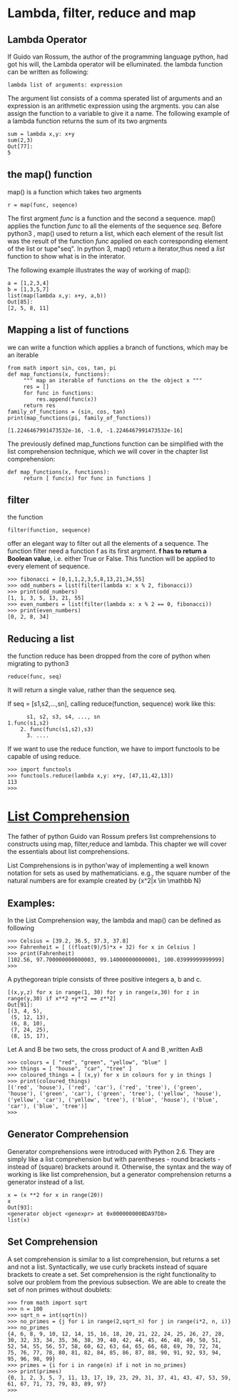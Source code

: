 # Lambda, filter, reduce and map
## Lambda Operator
If Guido van Rossum, the author of the programming language python, had got his will, the Lambda operator will be elluminated.
the lambda function can be written as following:
```
lambda list of arguments: expression
```
The argument list consists of a comma sperated list of arguments and an expression is an arithmetic expression using the argments. 
you can alse assign the function to a variable to give it a name.
The following example of a lambda function returns the sum of its two argments
```
sum = lambda x,y: x+y
sum(2,3)
Out[77]: 
5
```
## the map() function
map() is a function which takes two argments
```
r = map(func, seqence)
```
The first argment *func* is  a function and the second a sequence. 
map() applies the function *func* to all the elements of the sequence *seq*. Before python3 , map() used to return a list, which each 
element of the result list was the result of the function *func* applied on each corresponding element of the list or tupe"seq".
In python 3, map() return a iterator,thus need a *list* function to show what is in the interator.

The following example illustrates the way of working of map():
```
a = [1,2,3,4]
b = [1,3,5,7]
list(map(lambda x,y: x+y, a,b))
Out[85]: 
[2, 5, 8, 11]
```
## Mapping a list of functions
we can write a function which applies a branch of functions, which may be an iterable
```
from math import sin, cos, tan, pi
def map_functions(x, functions):
     """ map an iterable of functions on the the object x """
     res = []
     for func in functions:
         res.append(func(x))
     return res
family_of_functions = (sin, cos, tan)
print(map_functions(pi, family_of_functions))

[1.2246467991473532e-16, -1.0, -1.2246467991473532e-16]
```
The previously defined map_functions function can be simplified with the list comprehension technique, which we will cover in the chapter list comprehension:
```
def map_functions(x, functions):
     return [ func(x) for func in functions ]
```
## filter 
the function
```
filter(function, sequence)

```
offer an elegant way to filter out all the elements of a sequence.
The function filter need a function f as its first argment. **f has to return a Boolean value**, i.e. either True or False. This function will be applied to every element of sequence.

```
>>> fibonacci = [0,1,1,2,3,5,8,13,21,34,55]
>>> odd_numbers = list(filter(lambda x: x % 2, fibonacci))
>>> print(odd_numbers)
[1, 1, 3, 5, 13, 21, 55]
>>> even_numbers = list(filter(lambda x: x % 2 == 0, fibonacci))
>>> print(even_numbers)
[0, 2, 8, 34]
```

## Reducing a list
the function reduce has been dropped from the core of python when migrating to python3
```
reduce(func, seq)
```
It will return a single value, rather than the sequence seq.

If seq = \[s1,s2,...,sn\], calling reduce(function, sequence) work like this:

```
      s1, s2, s3, s4, ..., sn
1.func(s1,s2)
    2. func(func(s1,s2),s3)
      3. ....
```
If we want to use the reduce function, we have to import functools to be capable of using reduce.
```
>>> import functools
>>> functools.reduce(lambda x,y: x+y, [47,11,42,13])
113
>>> 
```
# [List Comprehension](https://www.python-course.eu/python3_list_comprehension.php)
The father of python Guido van Rossum prefers list comprehensions to constructs using map, filter,reduce and lambda. 
This chapter we will cover the essentials about list comprehensions.

List Comprehensions is in python'way of implementing a well known notation for sets as used by mathematicians.
e.g., the square number of the natural numbers are for example created by {x^2|x \in \mathbb N}

## Examples:
In the List Comprehension way, the lambda and map() can be defined as following
```
>>> Celsius = [39.2, 36.5, 37.3, 37.8]
>>> Fahrenheit = [ ((float(9)/5)*x + 32) for x in Celsius ]
>>> print(Fahrenheit)
[102.56, 97.700000000000003, 99.140000000000001, 100.03999999999999]
>>> 
```
A pythegorean triple consists of three positive integers a, b and c.
```
[(x,y,z) for x in range(1, 30) for y in range(x,30) for z in range(y,30) if x**2 +y**2 == z**2]
Out[91]: 
[(3, 4, 5),
 (5, 12, 13),
 (6, 8, 10),
 (7, 24, 25),
 (8, 15, 17),
```

Let A and B be two sets, the cross product of A and B ,written AxB 
```
>>> colours = [ "red", "green", "yellow", "blue" ]
>>> things = [ "house", "car", "tree" ]
>>> coloured_things = [ (x,y) for x in colours for y in things ]
>>> print(coloured_things)
[('red', 'house'), ('red', 'car'), ('red', 'tree'), ('green', 'house'), ('green', 'car'), ('green', 'tree'), ('yellow', 'house'), ('yellow', 'car'), ('yellow', 'tree'), ('blue', 'house'), ('blue', 'car'), ('blue', 'tree')]
>>> 
```
## Generator Comprehension
Generator comprehensions were introduced with Python 2.6. They are simply like a list comprehension but with parentheses - round brackets - instead of (square) brackets around it. Otherwise, the syntax and the way of working is like list comprehension, but a generator comprehension returns a generator instead of a list.
```
x = (x **2 for x in range(20))
x
Out[93]: 
<generator object <genexpr> at 0x000000000BDA97D8>
list(x)

```
## Set Comprehension
A set comprehension is similar to a list comprehension, but returns a set and not a list. Syntactically, we use curly brackets instead of square brackets to create a set. Set comprehension is the right functionality to solve our problem from the previous subsection. We are able to create the set of non primes without doublets:
```
>>> from math import sqrt
>>> n = 100
>>> sqrt_n = int(sqrt(n))
>>> no_primes = {j for i in range(2,sqrt_n) for j in range(i*2, n, i)}
>>> no_primes
{4, 6, 8, 9, 10, 12, 14, 15, 16, 18, 20, 21, 22, 24, 25, 26, 27, 28, 30, 32, 33, 34, 35, 36, 38, 39, 40, 42, 44, 45, 46, 48, 49, 50, 51, 52, 54, 55, 56, 57, 58, 60, 62, 63, 64, 65, 66, 68, 69, 70, 72, 74, 75, 76, 77, 78, 80, 81, 82, 84, 85, 86, 87, 88, 90, 91, 92, 93, 94, 95, 96, 98, 99}
>>> primes = {i for i in range(n) if i not in no_primes}
>>> print(primes)
{0, 1, 2, 3, 5, 7, 11, 13, 17, 19, 23, 29, 31, 37, 41, 43, 47, 53, 59, 61, 67, 71, 73, 79, 83, 89, 97}
>>> 
```









